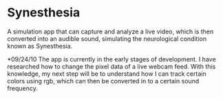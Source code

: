 # Synesthesia

A simulation app that can capture and analyze a live video, 
which is then converted into an audible sound, simulating the neurological condition known as Synesthesia. 

*09/24/10 The app is currently in the early stages of development. I have researched how to change the pixel data of a live webcam feed. 
With this knowledge, my next step will be to understand how I can track certain colors using rgb, 
which can then be converted in to a certain sound frequency.

